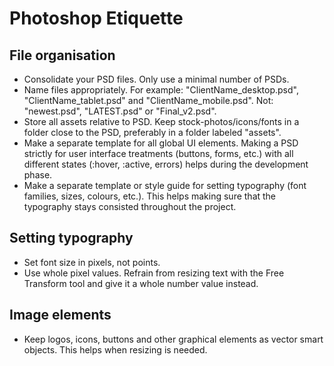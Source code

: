# Photoshop Etiquette



## File organisation
- Consolidate your PSD files. Only use a minimal number of PSDs.
- Name files appropriately. 
For example: "ClientName_desktop.psd", "ClientName_tablet.psd" and "ClientName_mobile.psd". 
Not: "newest.psd", "LATEST.psd" or "Final_v2.psd".
- Store all assets relative to PSD. Keep stock-photos/icons/fonts  in a folder close to the PSD, preferably in a folder labeled "assets".
- Make a separate template for all global UI elements. Making a PSD strictly for user interface treatments (buttons, forms, etc.) with all different states (:hover, :active, errors) helps during the development phase.
- Make a separate template or style guide for setting typography (font families, sizes, colours, etc.). This helps making sure that the typography stays consisted throughout the project.


## Setting typography
- Set font size in pixels, not points.
- Use whole pixel values. Refrain from resizing text with the Free Transform tool and give it a whole number value instead.


## Image elements
- Keep logos, icons, buttons and other graphical elements as vector smart objects. This helps when resizing is needed.